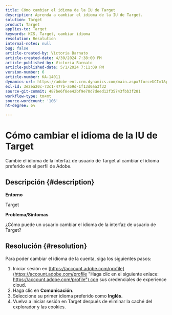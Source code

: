 ```yaml
---
title: Cómo cambiar el idioma de la IU de Target
description: Aprenda a cambiar el idioma de la IU de Target.
solution: Target
product: Target
applies-to: Target
keywords: KCS, Target, cambiar idioma
resolution: Resolution
internal-notes: null
bug: false
article-created-by: Victoria Barnato
article-created-date: 4/30/2024 7:38:00 PM
article-published-by: Victoria Barnato
article-published-date: 5/1/2024 7:11:09 PM
version-number: 6
article-number: KA-14011
dynamics-url: https://adobe-ent.crm.dynamics.com/main.aspx?forceUCI=1&pagetype=entityrecord&etn=knowledgearticle&id=c74b8625-2907-ef11-9f8a-6045bd0a08d9
exl-id: 3e2ea20c-73c1-477b-a59d-1f13d0aa3f32
source-git-commit: 487be6f8ee42bf9e70d7deed12f35743fbb3f281
workflow-type: tm+mt
source-wordcount: '106'
ht-degree: 6%

---
```


# Cómo cambiar el idioma de la IU de Target


Cambie el idioma de la interfaz de usuario de Target al cambiar el idioma preferido en el perfil de Adobe.

## Descripción {#description}


<b>Entorno</b>

Target



<b>Problema/Síntomas</b>

¿Cómo puede un usuario cambiar el idioma de la interfaz de usuario de Target?


## Resolución {#resolution}




Para poder cambiar el idioma de la cuenta, siga los siguientes pasos:

1. Iniciar sesión en [https://account.adobe.com/profile](https://account.adobe.com/profile "Haga clic en el siguiente enlace: https://account.adobe.com/profile") con sus credenciales de experience cloud.
2. Haga clic en <b>Comunicación</b>.
3. Seleccione su primer idioma preferido como <b>Inglés.</b>
4. Vuelva a iniciar sesión en Target después de eliminar la caché del explorador y las cookies.
